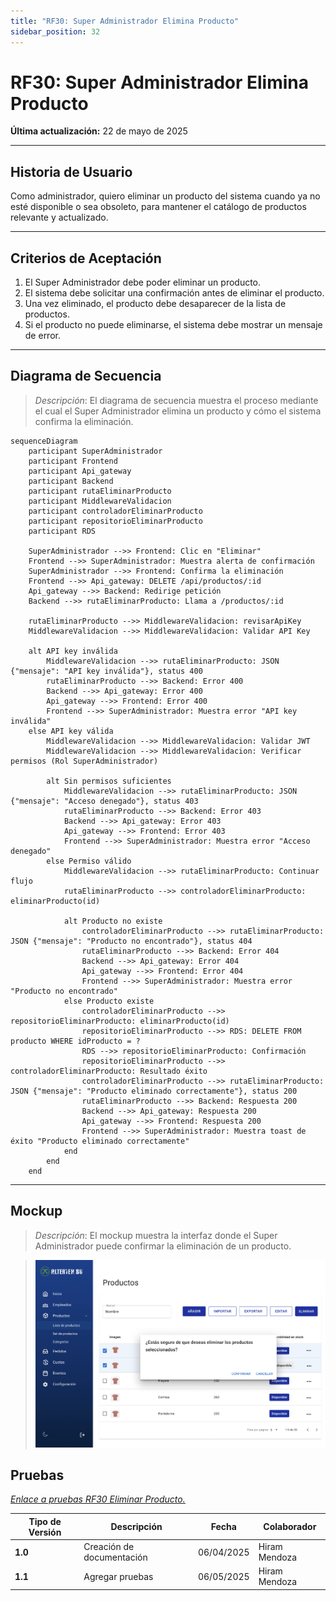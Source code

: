 ```yaml
---
title: "RF30: Super Administrador Elimina Producto"
sidebar_position: 32
---
```


# RF30: Super Administrador Elimina Producto

**Última actualización:** 22 de mayo de 2025

---

## Historia de Usuario

Como administrador, quiero eliminar un producto del sistema cuando ya no esté disponible o sea obsoleto, para mantener el catálogo de productos relevante y actualizado.

---

## **Criterios de Aceptación**

1. El Super Administrador debe poder eliminar un producto.
2. El sistema debe solicitar una confirmación antes de eliminar el producto.
3. Una vez eliminado, el producto debe desaparecer de la lista de productos.
4. Si el producto no puede eliminarse, el sistema debe mostrar un mensaje de error.

---

## **Diagrama de Secuencia**

> _Descripción_: El diagrama de secuencia muestra el proceso mediante el cual el Super Administrador elimina un producto y cómo el sistema confirma la eliminación.

```mermaid
sequenceDiagram
    participant SuperAdministrador
    participant Frontend
    participant Api_gateway
    participant Backend
    participant rutaEliminarProducto
    participant MiddlewareValidacion
    participant controladorEliminarProducto
    participant repositorioEliminarProducto
    participant RDS

    SuperAdministrador -->> Frontend: Clic en "Eliminar"
    Frontend -->> SuperAdministrador: Muestra alerta de confirmación
    SuperAdministrador -->> Frontend: Confirma la eliminación
    Frontend -->> Api_gateway: DELETE /api/productos/:id
    Api_gateway -->> Backend: Redirige petición
    Backend -->> rutaEliminarProducto: Llama a /productos/:id

    rutaEliminarProducto -->> MiddlewareValidacion: revisarApiKey
    MiddlewareValidacion -->> MiddlewareValidacion: Validar API Key

    alt API key inválida
        MiddlewareValidacion -->> rutaEliminarProducto: JSON {"mensaje": "API key inválida"}, status 400
        rutaEliminarProducto -->> Backend: Error 400
        Backend -->> Api_gateway: Error 400
        Api_gateway -->> Frontend: Error 400
        Frontend -->> SuperAdministrador: Muestra error "API key inválida"
    else API key válida
        MiddlewareValidacion -->> MiddlewareValidacion: Validar JWT
        MiddlewareValidacion -->> MiddlewareValidacion: Verificar permisos (Rol SuperAdministrador)

        alt Sin permisos suficientes
            MiddlewareValidacion -->> rutaEliminarProducto: JSON {"mensaje": "Acceso denegado"}, status 403
            rutaEliminarProducto -->> Backend: Error 403
            Backend -->> Api_gateway: Error 403
            Api_gateway -->> Frontend: Error 403
            Frontend -->> SuperAdministrador: Muestra error "Acceso denegado"
        else Permiso válido
            MiddlewareValidacion -->> rutaEliminarProducto: Continuar flujo
            rutaEliminarProducto -->> controladorEliminarProducto: eliminarProducto(id)

            alt Producto no existe
                controladorEliminarProducto -->> rutaEliminarProducto: JSON {"mensaje": "Producto no encontrado"}, status 404
                rutaEliminarProducto -->> Backend: Error 404
                Backend -->> Api_gateway: Error 404
                Api_gateway -->> Frontend: Error 404
                Frontend -->> SuperAdministrador: Muestra error "Producto no encontrado"
            else Producto existe
                controladorEliminarProducto -->> repositorioEliminarProducto: eliminarProducto(id)
                repositorioEliminarProducto -->> RDS: DELETE FROM producto WHERE idProducto = ?
                RDS -->> repositorioEliminarProducto: Confirmación
                repositorioEliminarProducto -->> controladorEliminarProducto: Resultado éxito
                controladorEliminarProducto -->> rutaEliminarProducto: JSON {"mensaje": "Producto eliminado correctamente"}, status 200
                rutaEliminarProducto -->> Backend: Respuesta 200
                Backend -->> Api_gateway: Respuesta 200
                Api_gateway -->> Frontend: Respuesta 200
                Frontend -->> SuperAdministrador: Muestra toast de éxito "Producto eliminado correctamente"
            end
        end
    end

```

---


## **Mockup**

> _Descripción_: El mockup muestra la interfaz donde el Super Administrador puede confirmar la eliminación de un producto.

> ![Interfaz de eliminar producto](imagenes/Eliminar_producto.png)

## **Pruebas**

_<u>[Enlace a pruebas RF30 Eliminar Producto.](https://docs.google.com/spreadsheets/d/1NLGwGrGA5PVOEzLaqxa8Ts1D_Ng3QzzqNKWJYUzxD-M/edit?pli=1&gid=1236536645#gid=1236536645)</u>_

| **Tipo de Versión** | **Descripción**                  | **Fecha**  | **Colaborador** |
| ------------------- | -------------------------------- | ---------- | --------------- |
| **1.0**             | Creación de documentación        | 06/04/2025 | Hiram Mendoza  |
| **1.1**             | Agregar pruebas | 06/05/2025 | Hiram Mendoza   |
